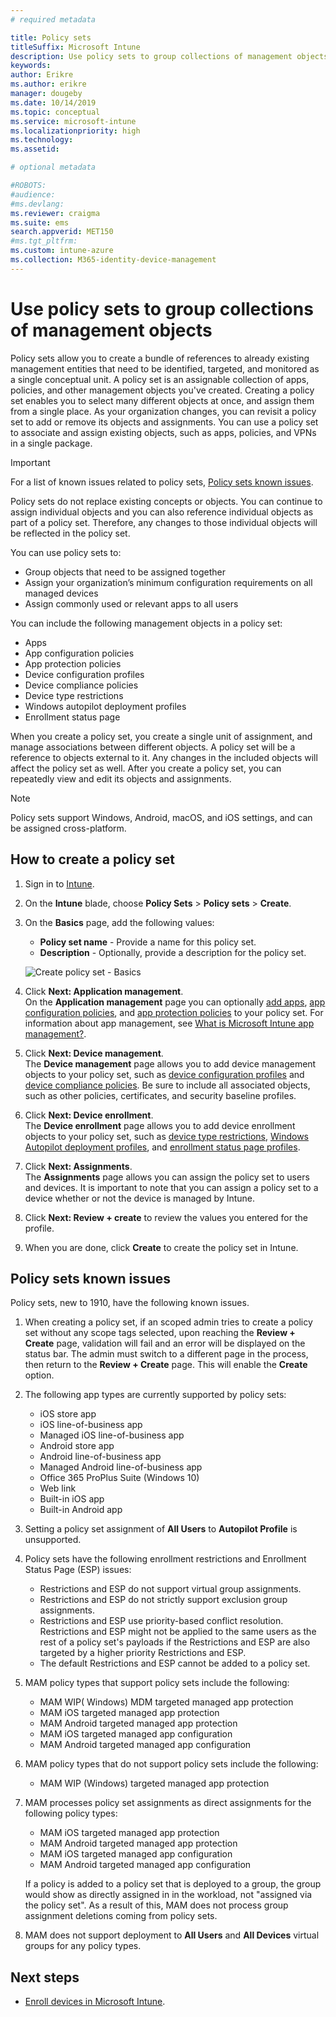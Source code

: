 ```yaml
---
# required metadata

title: Policy sets 
titleSuffix: Microsoft Intune
description: Use policy sets to group collections of management objects in Microsoft Intune.
keywords:
author: Erikre
ms.author: erikre
manager: dougeby
ms.date: 10/14/2019
ms.topic: conceptual
ms.service: microsoft-intune
ms.localizationpriority: high
ms.technology:
ms.assetid: 

# optional metadata

#ROBOTS:
#audience:
#ms.devlang:
ms.reviewer: craigma
ms.suite: ems
search.appverid: MET150
#ms.tgt_pltfrm:
ms.custom: intune-azure
ms.collection: M365-identity-device-management
---
```


# Use policy sets to group collections of management objects

Policy sets allow you to create a bundle of references to already existing management entities that need to be identified, targeted, and monitored as a single conceptual unit. A policy set is an assignable collection of apps, policies, and other management objects you've created. Creating a policy set enables you to select many different objects at once, and assign them from a single place. As your organization changes, you can revisit a policy set to add or remove its objects and assignments. You can use a policy set to associate and assign existing objects, such as apps, policies, and VPNs in a single package. 

> [!IMPORTANT]
> For a list of known issues related to policy sets, [Policy sets known issues](~/intune/fundamentals/policy-sets.md#policy-sets-known-issues).

Policy sets do not replace existing concepts or objects. You can continue to assign individual objects and you can also reference individual objects as part of a policy set. Therefore, any changes to those individual objects will be reflected in the policy set.​ 

You can use policy sets to:

- Group objects that need to be assigned together
- Assign your organization’s minimum configuration requirements on all managed devices
- Assign commonly used or relevant apps to all users

You can include the following management objects in a policy set:
- Apps
- App configuration policies
- App protection policies
- Device configuration profiles
- Device compliance policies
- Device type restrictions
- Windows autopilot deployment profiles
- Enrollment status page

When you create a policy set, you create a single unit of assignment, and manage associations between different objects. A policy set will be a reference to objects external to it. Any changes in the included objects will affect the policy set as well. After you create a policy set, you can repeatedly view and edit its objects and assignments. 

> [!NOTE]
> Policy sets support Windows, Android, macOS, and iOS settings, and can be assigned cross-platform.

## How to create a policy set

1. Sign in to [Intune](https://go.microsoft.com/fwlink/?linkid=2090973).
2. On the **Intune** blade, choose **Policy Sets** > **Policy sets** > **Create**.
3. On the **Basics** page, add the following values:
    - **Policy set name** - Provide a name for this policy set.
    - **Description** - Optionally, provide a description for the policy set.
   <p>
   <img alt="Create policy set - Basics" src="~/fundamentals/media/policy-sets/policy-sets-01.png">

4. Click **Next: Application management**.<br>
   On the **Application management** page you can optionally [add apps](~/apps/apps-add.md), [app configuration policies](~/apps/app-configuration-policies-overview.md), and [app protection policies](~/apps/app-protection-policy.md) to your policy set. For information about app management, see [What is Microsoft Intune app management?](~/apps/app-management.md). 
5. Click **Next: Device management**.<br>
   The **Device management** page allows you to add device management objects to your policy set, such as [device configuration profiles](~/configuration/device-profiles.md) and [device compliance policies](~/protect/device-compliance-get-started.md). Be sure to include all associated objects, such as other policies, certificates, and security baseline profiles.
6. Click **Next: Device enrollment**.<br>
   The **Device enrollment** page allows you to add device enrollment objects to your policy set, such as [device type restrictions](~/enrollment/enrollment-restrictions-set.md), [Windows Autopilot deployment profiles](~/enrollment/enrollment-autopilot.md), and [enrollment status page profiles](~/enrollment/windows-enrollment-status.md).
7. Click **Next: Assignments**.<br>
   The **Assignments** page allows you can assign the policy set to users and devices. It is important to note that you can assign a policy set to a device whether or not the device is managed by Intune.
8. Click **Next: Review + create** to review the values you entered for the profile.
9. When you are done, click **Create** to create the policy set in Intune. 

## Policy sets known issues

Policy sets, new to 1910, have the following known issues.

1. When creating a policy set, if an scoped admin tries to create a policy set without any scope tags selected, upon reaching the **Review + Create** page, validation will fail and an error will be displayed on the status bar. The admin must switch to a different page in the process, then return to the **Review + Create** page. This will enable the **Create** option.  
 
2. The following app types are currently supported by policy sets:
    - iOS store app
    - iOS line-of-business app
    - Managed iOS line-of-business app
    - Android store app
    - Android line-of-business app
    - Managed Android line-of-business app
    - Office 365 ProPlus Suite (Windows 10)
    - Web link
    - Built-in iOS app
    - Built-in Android app

3. Setting a policy set assignment of **All Users** to **Autopilot Profile** is unsupported.

4. Policy sets have the following enrollment restrictions and Enrollment Status Page (ESP) issues:
    - Restrictions and ESP do not support virtual group assignments.
    - Restrictions and ESP do not strictly support exclusion group assignments. 
    - Restrictions and ESP use priority-based conflict resolution. Restrictions and ESP might not be applied to the same users as the rest of a policy set's payloads if the Restrictions and ESP are also targeted by a higher priority Restrictions and ESP.
    - The default Restrictions and ESP cannot be added to a policy set.

5. MAM policy types that support policy sets include the following: 
    - MAM WIP( Windows) MDM targeted managed app protection 
    - MAM iOS targeted managed app protection
    - MAM Android targeted managed app protection
    - MAM iOS targeted managed app configuration
    - MAM Android targeted managed app configuration

6. MAM policy types that do not support policy sets include the following: 
    - MAM WIP (Windows) targeted managed app protection

7. MAM processes policy set assignments as direct assignments for the following policy types:
    - MAM iOS targeted managed app protection
    - MAM Android targeted managed app protection
    - MAM iOS targeted managed app configuration
    - MAM Android targeted managed app configuration

    If a policy is added to a policy set that is deployed to a group, the group would show as directly assigned in in the workload, not "assigned via the policy set". As a result of this, MAM does not process group assignment deletions coming from policy sets.

8. MAM does not support deployment to **All Users** and **All Devices** virtual groups for any policy types.

## Next steps

- [Enroll devices in Microsoft Intune](~/enrollment/index.yml).